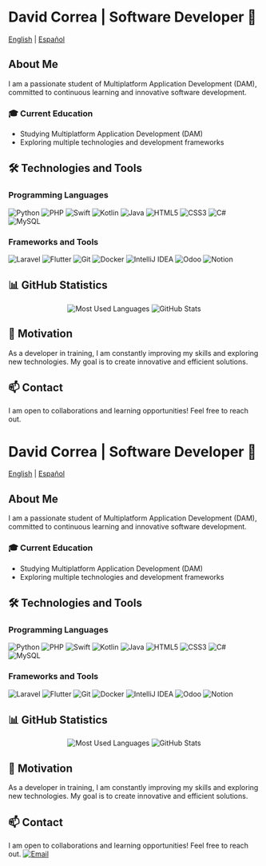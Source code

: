 # David Correa | Software Developer 🚀

[English](README.md) | [Español](README-es.md)

## About Me

I am a passionate student of Multiplatform Application Development (DAM), committed to continuous learning and innovative software development.

### 🎓 Current Education
- Studying Multiplatform Application Development (DAM)
- Exploring multiple technologies and development frameworks

## 🛠️ Technologies and Tools

### Programming Languages
![Python](https://img.shields.io/badge/Python-3776AB.svg?logo=python&logoColor=white)
![PHP](https://img.shields.io/badge/PHP-777BB4.svg?logo=php&logoColor=white)
![Swift](https://img.shields.io/badge/Swift-FA7343.svg?logo=swift&logoColor=white)
![Kotlin](https://img.shields.io/badge/Kotlin-0095D5.svg?logo=kotlin&logoColor=white)
![Java](https://img.shields.io/badge/Java-ED8B00.svg?logo=java&logoColor=white)
![HTML5](https://img.shields.io/badge/HTML-E34F26.svg?logo=html5&logoColor=white)
![CSS3](https://img.shields.io/badge/CSS-1572B6.svg?logo=css3&logoColor=white)
![C#](https://img.shields.io/badge/C%23-239120.svg?logo=c-sharp&logoColor=white)
![MySQL](https://img.shields.io/badge/MySQL-4479A1.svg?logo=mysql&logoColor=white) 


### Frameworks and Tools
![Laravel](https://img.shields.io/badge/Laravel-FF2D20.svg?logo=laravel&logoColor=white) 
![Flutter](https://img.shields.io/badge/Flutter-02569B.svg?logo=flutter&logoColor=white) 
![Git](https://img.shields.io/badge/Git-F05032.svg?logo=git&logoColor=white) 
![Docker](https://img.shields.io/badge/Docker-2496ED.svg?logo=docker&logoColor=white) 
![IntelliJ IDEA](https://img.shields.io/badge/IntelliJ_IDEA-000000.svg?logo=intellij-idea&logoColor=white)
![Odoo](https://img.shields.io/badge/Odoo-512B58.svg?logo=odoo&logoColor=white)
![Notion](https://img.shields.io/badge/Notion-000000.svg?logo=notion&logoColor=white)


## 📊 GitHub Statistics

<div align="center">
  <img src="https://github-readme-stats.vercel.app/api/top-langs?username=XCDavidXD2&show_icons=true&theme=dark&locale=en&layout=compact" alt="Most Used Languages"/>
  <img src="https://github-readme-stats.vercel.app/api?username=XCDavidXD2&show_icons=true&theme=dark&locale=en" alt="GitHub Stats"/>
</div>

## 🌟 Motivation

As a developer in training, I am constantly improving my skills and exploring new technologies. My goal is to create innovative and efficient solutions.

## 📫 Contact

I am open to collaborations and learning opportunities! Feel free to reach out.
# David Correa | Software Developer 🚀

[English](README.md) | [Español](README-es.md)

## About Me

I am a passionate student of Multiplatform Application Development (DAM), committed to continuous learning and innovative software development.

### 🎓 Current Education
- Studying Multiplatform Application Development (DAM)
- Exploring multiple technologies and development frameworks

## 🛠️ Technologies and Tools

### Programming Languages
![Python](https://img.shields.io/badge/Python-3776AB.svg?logo=python&logoColor=white)
![PHP](https://img.shields.io/badge/PHP-777BB4.svg?logo=php&logoColor=white)
![Swift](https://img.shields.io/badge/Swift-FA7343.svg?logo=swift&logoColor=white)
![Kotlin](https://img.shields.io/badge/Kotlin-0095D5.svg?logo=kotlin&logoColor=white)
![Java](https://img.shields.io/badge/Java-ED8B00.svg?logo=java&logoColor=white)
![HTML5](https://img.shields.io/badge/HTML-E34F26.svg?logo=html5&logoColor=white)
![CSS3](https://img.shields.io/badge/CSS-1572B6.svg?logo=css3&logoColor=white)
![C#](https://img.shields.io/badge/C%23-239120.svg?logo=c-sharp&logoColor=white)
![MySQL](https://img.shields.io/badge/MySQL-4479A1.svg?logo=mysql&logoColor=white) 

### Frameworks and Tools
![Laravel](https://img.shields.io/badge/Laravel-FF2D20.svg?logo=laravel&logoColor=white) 
![Flutter](https://img.shields.io/badge/Flutter-02569B.svg?logo=flutter&logoColor=white) 
![Git](https://img.shields.io/badge/Git-F05032.svg?logo=git&logoColor=white) 
![Docker](https://img.shields.io/badge/Docker-2496ED.svg?logo=docker&logoColor=white) 
![IntelliJ IDEA](https://img.shields.io/badge/IntelliJ_IDEA-000000.svg?logo=intellij-idea&logoColor=white)
![Odoo](https://img.shields.io/badge/Odoo-512B58.svg?logo=odoo&logoColor=white)
![Notion](https://img.shields.io/badge/Notion-000000.svg?logo=notion&logoColor=white)

## 📊 GitHub Statistics

<div align="center">
  <img src="https://github-readme-stats.vercel.app/api/top-langs?username=XCDavidXD2&show_icons=true&theme=dark&locale=en&layout=compact" alt="Most Used Languages"/>
  <img src="https://github-readme-stats.vercel.app/api?username=XCDavidXD2&show_icons=true&theme=dark&locale=en" alt="GitHub Stats"/>
</div>

## 🌟 Motivation

As a developer in training, I am constantly improving my skills and exploring new technologies. My goal is to create innovative and efficient solutions.

## 📫 Contact

I am open to collaborations and learning opportunities! Feel free to reach out.
[![Email](https://img.shields.io/badge/Email-D14836?logo=gmail&logoColor=white)](mailto:xcdavidxd16@gmail.com)
